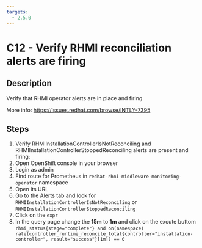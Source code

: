 ```yaml
---
targets:
  - 2.5.0
---
```


# C12 - Verify RHMI reconciliation alerts are firing

## Description

Verify that RHMI operator alerts are in place and firing

More info: <https://issues.redhat.com/browse/INTLY-7395>

## Steps

1. Verify RHMIInstallationControllerIsNotReconciling and RHMIInstallationControllerStoppedReconciling alerts are present and firing:
2. Open OpenShift console in your browser
3. Login as admin
4. Find route for Prometheus in `redhat-rhmi-middleware-monitoring-operator` namespace
5. Open its URL
6. Go to the Alerts tab and look for `RHMIInstallationControllerIsNotReconciling` or `RHMIInstallationControllerStoppedReconciling`
7. Click on the `expr`
8. In the query page change the **15m** to **1m** and click on the excute buttom `rhmi_status{stage="complete"} and on(namespace) rate(controller_runtime_reconcile_total{controller="installation-controller", result="success"}[1m]) == 0`
